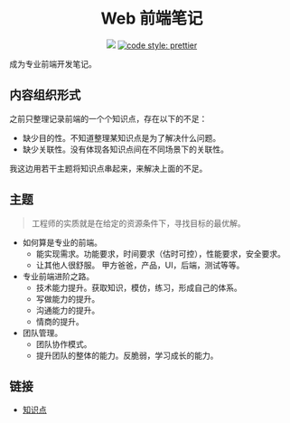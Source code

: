 <h1 align="center">Web 前端笔记</h1>
<p align="center">
  <a href="https://gitter.im/iamjoel/front-end-note">
    <img src="https://badges.gitter.im/Join Chat.svg"></a>
  <a href="https://github.com/prettier/prettier">
    <img src="https://img.shields.io/badge/code_style-prettier-ff69b4.svg?style=flat-square" alt="code style: prettier">
  </a>
</p>

成为专业前端开发笔记。

## 内容组织形式
之前只整理记录前端的一个个知识点，存在以下的不足：
* 缺少目的性。不知道整理某知识点是为了解决什么问题。
* 缺少关联性。没有体现各知识点间在不同场景下的关联性。

我这边用若干主题将知识点串起来，来解决上面的不足。

## 主题
> 工程师的实质就是在给定的资源条件下，寻找目标的最优解。

* 如何算是专业的前端。
  * 能实现需求。功能要求，时间要求（估时可控），性能要求，安全要求。
  * 让其他人很舒服。 甲方爸爸，产品，UI，后端，测试等等。
* 专业前端进阶之路。
  * 技术能力提升。获取知识，模仿，练习，形成自己的体系。
  * 写做能力的提升。
  * 沟通能力的提升。
  * 情商的提升。
* 团队管理。
  * 团队协作模式。
  * 提升团队的整体的能力。反脆弱，学习成长的能力。

## 链接
* [知识点](point.md)